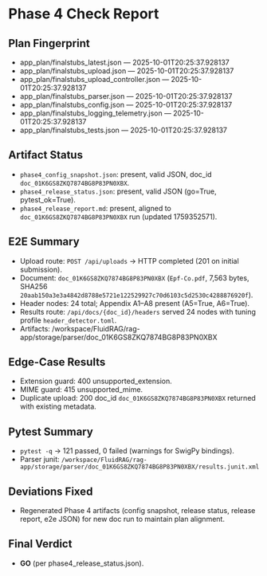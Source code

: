 # Phase 4 Check Report

## Plan Fingerprint
- app_plan/finalstubs_latest.json — 2025-10-01T20:25:37.928137
- app_plan/finalstubs_upload.json — 2025-10-01T20:25:37.928137
- app_plan/finalstubs_upload_controller.json — 2025-10-01T20:25:37.928137
- app_plan/finalstubs_parser.json — 2025-10-01T20:25:37.928137
- app_plan/finalstubs_config.json — 2025-10-01T20:25:37.928137
- app_plan/finalstubs_logging_telemetry.json — 2025-10-01T20:25:37.928137
- app_plan/finalstubs_tests.json — 2025-10-01T20:25:37.928137

## Artifact Status
- `phase4_config_snapshot.json`: present, valid JSON, doc_id `doc_01K6GS8ZKQ7874BG8P83PN0XBX`.
- `phase4_release_status.json`: present, valid JSON (go=True, pytest_ok=True).
- `phase4_release_report.md`: present, aligned to `doc_01K6GS8ZKQ7874BG8P83PN0XBX` run (updated 1759352571).

## E2E Summary
- Upload route: `POST /api/uploads` → HTTP completed (201 on initial submission).
- Document: `doc_01K6GS8ZKQ7874BG8P83PN0XBX` (`Epf-Co.pdf`, 7,563 bytes, SHA256 `20aab150a3e3a4842d8788e5721e122529927c70d6103c5d2530c4288876920f`).
- Header nodes: 24 total; Appendix A1–A8 present (A5=True, A6=True).
- Results route: `/api/docs/{doc_id}/headers` served 24 nodes with tuning profile `header_detector.toml`.
- Artifacts: /workspace/FluidRAG/rag-app/storage/parser/doc_01K6GS8ZKQ7874BG8P83PN0XBX

## Edge-Case Results
- Extension guard: 400 unsupported_extension.
- MIME guard: 415 unsupported_mime.
- Duplicate upload: 200 doc_id `doc_01K6GS8ZKQ7874BG8P83PN0XBX` returned with existing metadata.

## Pytest Summary
- `pytest -q` → 121 passed, 0 failed (warnings for SwigPy bindings).
- Parser junit: `/workspace/FluidRAG/rag-app/storage/parser/doc_01K6GS8ZKQ7874BG8P83PN0XBX/results.junit.xml`

## Deviations Fixed
- Regenerated Phase 4 artifacts (config snapshot, release status, release report, e2e JSON) for new doc run to maintain plan alignment.

## Final Verdict
- **GO** (per phase4_release_status.json).
